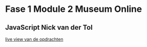 # Fase 1 Module 2 Museum Online
## JavaScript Nick van der Tol

[live view van de opdrachten](http://32934.hosts1.ma-cloud.nl/f1m2js/)
